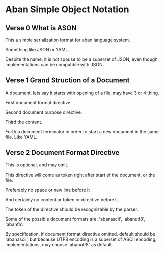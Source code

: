 
# Aban Simple Object Notation

## Verse 0 What is ASON

This a simple serialization format for
aban language system.

Something like JSON or YAML.

Despite the name, it is not spouse
to be a superset of JSON, even though
implementations can be compatible with
JSON.


## Verse 1 Grand Struction of a Document

A document, lets say it starts with opening
of a file, may have 3 or 4 thing.

First document format directive.

Second document purpose directive.

Third the content.

Forth a document terminator in order to
start a new document in the same file.
Like YAML.


## Verse 2 Document Format Directive

This is optional, and may omit.

This directive will come as token
right after start of the document,
or the file.

Preferably no space or new line
before it

And certainly no content or token or
directive before it.

The token of the directive should be
recognizable by the parser.

Some of the possible document formats
are: 'abanascii', 'abanutf8', 'abanfa'.

By specification, if document format
directive omitted, default should be
'abanascii', but because UTF8 encoding
is a superset of ASCII encoding,
implementations, may choose 'abanutf8'
as default.


